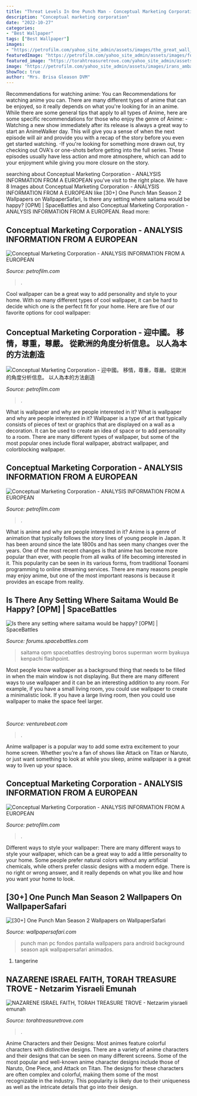 ```yaml
---
title: "Threat Levels In One Punch Man - Conceptual Marketing Corporation"
description: "Conceptual marketing corporation"
date: "2022-10-27"
categories:
- "Best Wallpaper"
tags: ["Best Wallpaper"]
images:
- "https://petrofilm.com/yahoo_site_admin/assets/images/the_great_wall_1B.21110414_std.jpg"
featuredImage: "https://petrofilm.com/yahoo_site_admin/assets/images/foreign_department_B.15610653_std.png"
featured_image: "https://torahtreasuretrove.com/yahoo_site_admin/assets/images/USAfordH.45154122_std.jpg"
image: "https://petrofilm.com/yahoo_site_admin/assets/images/irans_ambasade_oslo_B.27634337_std.jpg"
ShowToc: true
author: "Mrs. Brisa Gleason DVM"
---
```



Recommendations for watching anime: You can
Recommendations for watching anime you can. There are many different types of anime that can be enjoyed, so it really depends on what you're looking for in an anime. While there are some general tips that apply to all types of Anime, here are some specific recommendations for those who enjoy the genre of Anime: 
-Watching a new show immediately after its release is always a great way to start an AnimeWalker day. This will give you a sense of when the next episode will air and provide you with a recap of the story before you even get started watching. 
-If you're looking for something more drawn out, try checking out OVA's or one-shots before getting into the full series. These episodes usually have less action and more atmosphere, which can add to your enjoyment while giving you more closure on the story.

	

		
searching about Conceptual Marketing Corporation - ANALYSIS INFORMATION FROM A EUROPEAN you've visit to the right place. We have 8 Images about Conceptual Marketing Corporation - ANALYSIS INFORMATION FROM A EUROPEAN like [30+] One Punch Man Season 2 Wallpapers on WallpaperSafari, Is there any setting where saitama would be happy? [OPM] | SpaceBattles and also Conceptual Marketing Corporation - ANALYSIS INFORMATION FROM A EUROPEAN. Read more:
		
    
## Conceptual Marketing Corporation - ANALYSIS INFORMATION FROM A EUROPEAN

<img loading=lazy src="https://petrofilm.com/yahoo_site_admin/assets/images/irans_ambasade_oslo_B.27634337_std.jpg" onerror="this.onerror=null;this.src='https://tse1.mm.bing.net/th?id=OIP.7XydsOGOdexdBT3Xgmw8pwHaE0&amp;pid=15.1';" alt="Conceptual Marketing Corporation - ANALYSIS INFORMATION FROM A EUROPEAN">

_Source: petrofilm.com_

>. 

	

Cool wallpaper can be a great way to add personality and style to your home. With so many different types of cool wallpaper, it can be hard to decide which one is the perfect fit for your home. Here are five of our favorite options for cool wallpaper: 

    
## Conceptual Marketing Corporation - 迎中國。 移情，尊重，尊嚴。 從歐洲的角度分析信息。 以人為本的方法創造

<img loading=lazy src="https://petrofilm.com/yahoo_site_admin/assets/images/the_great_wall_1B.21110414_std.jpg" onerror="this.onerror=null;this.src='https://tse1.mm.bing.net/th?id=OIP.g5tDJTdglxsSdCgGj7LshAHaDS&amp;pid=15.1';" alt="Conceptual Marketing Corporation - 迎中國。 移情，尊重，尊嚴。 從歐洲的角度分析信息。 以人為本的方法創造">

_Source: petrofilm.com_

>. 

	

What is wallpaper and why are people interested in it?
What is wallpaper and why are people interested in it?
Wallpaper is a type of art that typically consists of pieces of text or graphics that are displayed on a wall as a decoration. It can be used to create an idea of space or to add personality to a room. There are many different types of wallpaper, but some of the most popular ones include floral wallpaper, abstract wallpaper, and colorblocking wallpaper.

    
## Conceptual Marketing Corporation - ANALYSIS INFORMATION FROM A EUROPEAN

<img loading=lazy src="https://petrofilm.com/yahoo_site_admin/assets/images/Erich_Fromm_1974_C.36250819_std.jpg" onerror="this.onerror=null;this.src='https://tse1.mm.bing.net/th?id=OIP.QNrJw1XxYEsS-QFfOEtK-wHaEx&amp;pid=15.1';" alt="Conceptual Marketing Corporation - ANALYSIS INFORMATION FROM A EUROPEAN">

_Source: petrofilm.com_

>. 

	

What is anime and why are people interested in it?
Anime is a genre of animation that typically follows the story lines of young people in Japan. It has been around since the late 1800s and has seen many changes over the years. One of the most recent changes is that anime has become more popular than ever, with people from all walks of life becoming interested in it. This popularity can be seen in its various forms, from traditional Toonami programming to online streaming services. There are many reasons people may enjoy anime, but one of the most important reasons is because it provides an escape from reality.

    
## Is There Any Setting Where Saitama Would Be Happy? [OPM] | SpaceBattles

<img loading=lazy src="http://i.imgur.com/WuSA5gw.jpg" onerror="this.onerror=null;this.src='https://tse3.mm.bing.net/th?id=OIP.KDGMaU_1y06F04JEpFMzjgHaFU&amp;pid=15.1';" alt="Is there any setting where saitama would be happy? [OPM] | SpaceBattles">

_Source: forums.spacebattles.com_

>saitama opm spacebattles destroying boros superman worm byakuya kenpachi flashpoint. 

	

Most people know wallpaper as a background thing that needs to be filled in when the main window is not displaying. But there are many different ways to use wallpaper and it can be an interesting addition to any room. For example, if you have a small living room, you could use wallpaper to create a minimalistic look. If you have a large living room, then you could use wallpaper to make the space feel larger.

    
## 

<img loading=lazy src="https://venturebeat.com/wp-content/uploads/2020/04/superplus-Hills_of_Steel_2_GamePlay.jpg?w=800" onerror="this.onerror=null;this.src='https://tse4.mm.bing.net/th?id=OIP.CIn9d4yIJMVcFRsH4AdGBgHaDt&amp;pid=15.1';" alt="">

_Source: venturebeat.com_

>. 

	

Anime wallpaper is a popular way to add some extra excitement to your home screen. Whether you’re a fan of shows like Attack on Titan or Naruto, or just want something to look at while you sleep, anime wallpaper is a great way to liven up your space.

    
## Conceptual Marketing Corporation - ANALYSIS INFORMATION FROM A EUROPEAN

<img loading=lazy src="https://petrofilm.com/yahoo_site_admin/assets/images/foreign_department_B.15610653_std.png" onerror="this.onerror=null;this.src='https://tse2.mm.bing.net/th?id=OIP.10fKSL4fI-2i1HTCwVvnvgAAAA&amp;pid=15.1';" alt="Conceptual Marketing Corporation - ANALYSIS INFORMATION FROM A EUROPEAN">

_Source: petrofilm.com_

>. 

	

Different ways to style your wallpaper:
There are many different ways to style your wallpaper, which can be a great way to add a little personality to your home. Some people prefer natural colors without any artificial chemicals, while others prefer classic designs with a modern edge. There is no right or wrong answer, and it really depends on what you like and how you want your home to look.

    
## [30+] One Punch Man Season 2 Wallpapers On WallpaperSafari

<img loading=lazy src="https://cdn.wallpapersafari.com/83/15/EpL7kc.jpg" onerror="this.onerror=null;this.src='https://tse1.mm.bing.net/th?id=OIP.XSJH9kY9e51Scd-dbyNpjwHaEf&amp;pid=15.1';" alt="[30+] One Punch Man Season 2 Wallpapers on WallpaperSafari">

_Source: wallpapersafari.com_

>punch man pc fondos pantalla wallpapers para android background season apk wallpapersafari animados. 

	

1. tangerine 

    
## NAZARENE ISRAEL FAITH, TORAH TREASURE TROVE - Netzarim Yisraeli Emunah

<img loading=lazy src="https://torahtreasuretrove.com/yahoo_site_admin/assets/images/USAfordH.45154122_std.jpg" onerror="this.onerror=null;this.src='https://tse2.mm.bing.net/th?id=OIP.G3vEHHz9F95RPvKxCLCkGgAAAA&amp;pid=15.1';" alt="NAZARENE ISRAEL FAITH, TORAH TREASURE TROVE - Netzarim yisraeli emunah">

_Source: torahtreasuretrove.com_

>. 

	

Anime Characters and their Designs: Most animes feature colorful characters with distinctive designs.
There are a variety of anime characters and their designs that can be seen on many different screens. Some of the most popular and well-known anime character designs include those of Naruto, One Piece, and Attack on Titan. The designs for these characters are often complex and colorful, making them some of the most recognizable in the industry. This popularity is likely due to their uniqueness as well as the intricate details that go into their design.

